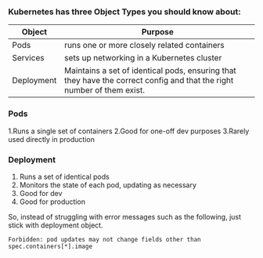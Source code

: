 ### Kubernetes has three Object Types you should know about:

Object|Purpose
---|---
Pods | runs one or more closely related containers
Services | sets up networking in a Kubernetes cluster
Deployment | Maintains a set of identical pods, ensuring that they have the correct config and that the right number of them exist.


### Pods
1.Runs a single set of containers
2.Good for one-off dev purposes
3.Rarely used directly in production

### Deployment
1. Runs a set of identical pods
2. Monitors the state of each pod, updating as necessary
3. Good for dev
4. Good for production

So, instead of struggling with error messages such as the following, just stick with deployment object. 

`Forbidden: pod updates may not change fields other than spec.containers[*].image`
